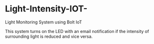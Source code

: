 # Light-Intensity-IOT-
Light Monitoring System using Bolt IoT

This system turns on the LED with an email notification if the intensity of surrounding light is reduced and vice versa.
